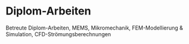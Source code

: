 # Diplom-Arbeiten
Betreute Diplom-Arbeiten, MEMS, Mikromechanik, FEM-Modellierung &amp; Simulation, CFD-Strömungsberechnungen

